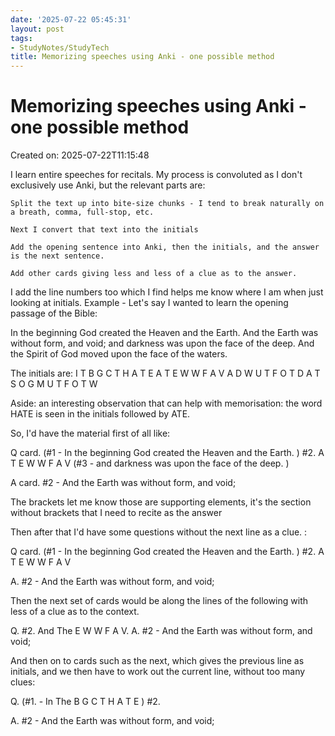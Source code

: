 ```yaml
---
date: '2025-07-22 05:45:31'
layout: post
tags:
- StudyNotes/StudyTech
title: Memorizing speeches using Anki - one possible method
---
```


# Memorizing speeches using Anki - one possible method
Created on: 2025-07-22T11:15:48



I learn entire speeches for recitals. My process is convoluted as I don't exclusively use Anki, but the relevant parts are:

    Split the text up into bite-size chunks - I tend to break naturally on a breath, comma, full-stop, etc.

    Next I convert that text into the initials

    Add the opening sentence into Anki, then the initials, and the answer is the next sentence.

    Add other cards giving less and less of a clue as to the answer.

I add the line numbers too which I find helps me know where I am when just looking at initials.
Example - Let's say I wanted to learn the opening passage of the Bible:

In the beginning God created the Heaven and the Earth.
And the Earth was without form, and void;
and darkness was upon the face of the deep.
And the Spirit of God moved upon the face of the waters.

The initials are:
I T B G C T H A T E
A T E W W F A V
A D W U T F O T D
A T S O G M U T F O T W

Aside: an interesting observation that can help with memorisation: the word HATE is seen in the initials followed by ATE.

So, I'd have the material first of all like:

Q card.
(#1 - In the beginning God created the Heaven and the Earth. )
#2. A T E W W F A V
(#3 - and darkness was upon the face of the deep. )

A card.
#2 - And the Earth was without form, and void;

The brackets let me know those are supporting elements, it's the section without brackets that I need to recite as the answer

Then after that I'd have some questions without the next line as a clue. :

Q card.
(#1 - In the beginning God created the Heaven and the Earth. )
#2. A T E W W F A V

A.
#2 - And the Earth was without form, and void;

Then the next set of cards would be along the lines of the following with less of a clue as to the context.

Q. #2. And The E W W F A V.
A. #2 - And the Earth was without form, and void;

And then on to cards such as the next, which gives the previous line as initials, and we then have to work out the current line, without too many clues:

Q.
(#1. - In The B G C T H A T E )
#2.

A.
#2 - And the Earth was without form, and void;